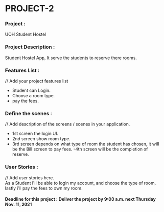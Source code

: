 # PROJECT-2

### Project : 
UOH Student Hostel

### Project Description :
Student Hostel App, It serve the students to reserve there rooms.

### Features List :
// Add your project features list
- Student can Login.
- Choose a room type.
- pay the fees.


### Define the scenes :
// Add description of the screens / scenes in your application.
- 1st screen the login UI.
- 2nd screen show room type.
- 3rd screen depends on what type of room the student has chosen, it will be the Bill screen to pay fees.
-4th screen will be the completion of reserve.

### User Stories :
// Add user stories here.   
As a Student i'll be able to login my account, and choose the type of room, lastly i'll pay the fees to own my room.



#### Deadline for this project :  Deliver the project by 9:00 a.m. next Thursday Nov. 11, 2021 
